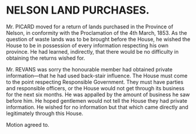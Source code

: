 # NELSON LAND PURCHASES.

Mr. PICARD moved for a return of lands purchased in the Province of Nelson, in conformity with the Proclamation of the 4th March, 1853. As the question of waste lands was to be brought before the House, he wished the House to be in possession of every information respecting his own province. He had learned, indirectly, that there would be no difficulty in obtaining the returns wished for.

Mr. REVANS was sorry the honourable member had obtained private information—that he had used back-stair influence. The House must come to the point respecting Responsible Government. They must have parties and responsible officers, or the House would not get through its business for the next six months. He was appalled by the amount of business he saw before him. He hoped gentlemen would not tell the House they had private information. He wished for no information but that which came directly and legitimately through this House.

Motion agreed to.